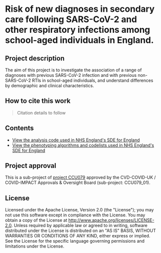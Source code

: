 # Risk of new diagnoses in secondary care following SARS-CoV-2 and other respiratory infections among school-aged individuals in England.

## Project description

The aim of this project is to investigate the association of a range of diagnoses with previous SARS-CoV-2 infection and with previous non-SARS-CoV-2 RTIs in school-aged individuals, and understand differences by demographic and clinical characteristics.

## How to cite this work
> Citation details to follow

## Contents

* [View the analysis code used in NHS England's SDE for England](https://github.com/BHFDSC/CCU079_01/tree/main/code)
* [View the phenotyping algorithms and codelists used in NHS England's SDE for England](https://github.com/BHFDSC/CCU079_01/tree/main/phenotypes)

## Project approval

This is a sub-project of [project CCU079](https://github.com/BHFDSC/CCU079) approved by the CVD-COVID-UK / COVID-IMPACT Approvals & Oversight Board (sub-project: CCU079_01).

## License

Licensed under the Apache License, Version 2.0 (the "License"); you may not use this software except in compliance with the License. You may obtain a copy of the License at http://www.apache.org/licenses/LICENSE-2.0. Unless required by applicable law or agreed to in writing, software distributed under the License is distributed on an "AS IS" BASIS, WITHOUT WARRANTIES OR CONDITIONS OF ANY KIND, either express or implied. See the License for the specific language governing permissions and limitations under the License.
